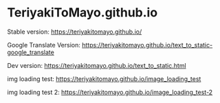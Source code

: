 # TeriyakiToMayo.github.io
Stable version: https://teriyakitomayo.github.io/

Google Translate Version: https://teriyakitomayo.github.io/text_to_static-google_translate

Dev version: https://teriyakitomayo.github.io/text_to_static.html



img loading test: https://teriyakitomayo.github.io/image_loading_test 

img loading test 2: https://teriyakitomayo.github.io/image_loading_test-2 
